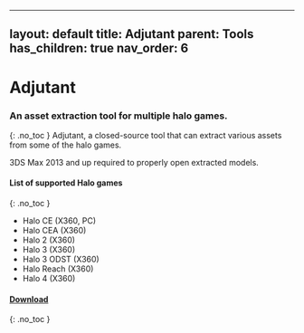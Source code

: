 
---
layout: default
title: Adjutant
parent: Tools
has_children: true
nav_order: 6
---

# Adjutant
### An asset extraction tool for multiple halo games.
{: .no_toc }
Adjutant, a closed-source tool that can extract various assets from some of the halo games.

3DS Max 2013 and up required to properly open extracted models.

#### List of supported Halo games
{: .no_toc }
* Halo CE (X360, PC)
* Halo CEA (X360)
* Halo 2 (X360)
* Halo 3 (X360)
* Halo 3 ODST (X360)
* Halo Reach (X360)
* Halo 4 (X360)

#### [Download](http://forum.halomaps.org/index.cfm?page=topic&topicID=45590)
{: .no_toc }
